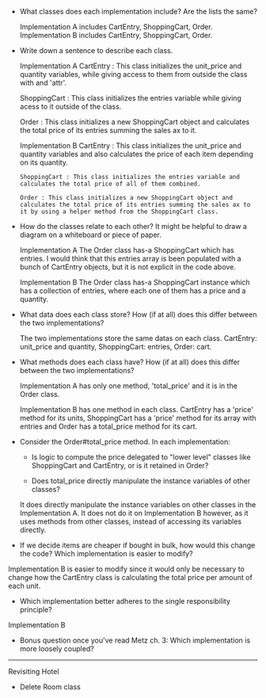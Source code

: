 - What classes does each implementation include? Are the lists the same?

  Implementation A includes CartEntry, ShoppingCart, Order.
  Implementation B includes CartEntry, ShoppingCart, Order.


- Write down a sentence to describe each class.

  Implementation A
    CartEntry : This class initializes the unit_price and quantity variables, while giving access to them from outside the class with and 'attr'.

    ShoppingCart : This class initializes the entries variable while giving acess to it outside of the class.

    Order : This class initializes a new ShoppingCart object and calculates the total price of its entries summing the sales ax to it.

    Implementation B
      CartEntry : This class initializes the unit_price and quantity variables and also calculates the price of each item depending on its quantity.

      ShoppingCart : This class initializes the entries variable and calculates the total price of all of them combined.

      Order : This class initializes a new ShoppingCart object and calculates the total price of its entries summing the sales ax to it by using a helper method from the ShoppingCart class.

- How do the classes relate to each other? It might be helpful to draw a diagram on a whiteboard or piece of paper.

  Implementation A
    The Order class has-a ShoppingCart which has entries. I would think that this entries array is been populated with a bunch of CartEntry objects, but it is not explicit in the code above.

  Implementation B
    The Order class has-a ShoppingCart instance which has a collection of entries, where each one of them has a price and a quantity.

- What data does each class store? How (if at all) does this differ between the two implementations?

  The two implementations store the same datas on each class. CartEntry: unit_price and quantity, ShoppingCart: entries, Order: cart.

- What methods does each class have? How (if at all) does this differ between the two implementations?

  Implementation A has only one method, 'total_price' and it is in the Order class.

  Implementation B has one method in each class. CartEntry has a 'price' method for its units, ShoppingCart has a 'price' method for its array with entries and Order has a total_price method for its cart.

- Consider the Order#total_price method. In each implementation:
  - Is logic to compute the price delegated to "lower level" classes like ShoppingCart and CartEntry, or is it retained in Order?

  - Does total_price directly manipulate the instance variables of other classes?

  It does directly manipulate the instance variables on other classes in the Implementation A. It does not do it on Implementation B however, as it uses methods from other classes, instead of accessing its variables directly.

- If we decide items are cheaper if bought in bulk, how would this change the code? Which implementation is easier to modify?

Implementation B is easier to modify since it would only be necessary to change how the CartEntry class is calculating the total price per amount of each unit.

- Which implementation better adheres to the single responsibility principle?

Implementation B

- Bonus question once you've read Metz ch. 3: Which implementation is more loosely coupled?


-----------------------------------------------

Revisiting Hotel

- Delete Room class 
